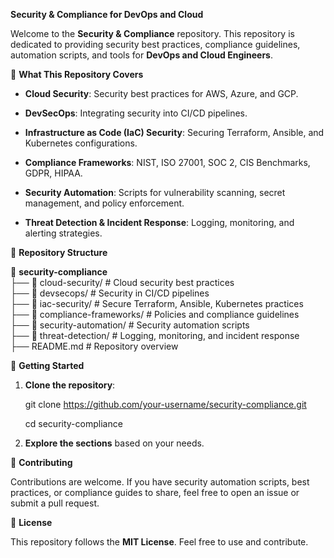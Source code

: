 **Security & Compliance for DevOps and Cloud**

Welcome to the **Security & Compliance** repository. This repository is dedicated to providing security best practices, compliance guidelines, automation scripts, and tools for **DevOps and Cloud Engineers**.

📌 **What This Repository Covers**

   - **Cloud Security**: Security best practices for AWS, Azure, and GCP.

   - **DevSecOps**: Integrating security into CI/CD pipelines.

   - **Infrastructure as Code (IaC) Security**: Securing Terraform, Ansible, and Kubernetes configurations.

   - **Compliance Frameworks**: NIST, ISO 27001, SOC 2, CIS Benchmarks, GDPR, HIPAA.

   - **Security Automation**: Scripts for vulnerability scanning, secret management, and policy enforcement.

   - **Threat Detection & Incident Response**: Logging, monitoring, and alerting strategies.

📂 **Repository Structure**

📁 **security-compliance**  
 ├── 📂 cloud-security/             # Cloud security best practices  
 ├── 📂 devsecops/                  # Security in CI/CD pipelines  
 ├── 📂 iac-security/               # Secure Terraform, Ansible, Kubernetes practices  
 ├── 📂 compliance-frameworks/      # Policies and compliance guidelines  
 ├── 📂 security-automation/        # Security automation scripts  
 ├── 📂 threat-detection/           # Logging, monitoring, and incident response  
 ├── README.md                      # Repository overview  
 
🚀 **Getting Started**

1. **Clone the repository**:
   
     git clone https://github.com/your-username/security-compliance.git
   
     cd security-compliance
   
2. **Explore the sections** based on your needs.
   
🤝 **Contributing**

Contributions are welcome. If you have security automation scripts, best practices, or compliance guides to share, feel free to open an issue or submit a pull request.

📜 **License**

This repository follows the **MIT License**. Feel free to use and contribute.
